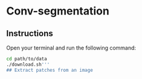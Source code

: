 # Conv-segmentation

## Instructions 
Open your terminal and run the following command: 
```bash
cd path/to/data
./download.sh''' 
## Extract patches from an image



